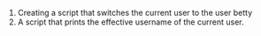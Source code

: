 1. Creating a script that switches the current user to the user betty
2. A script that prints the effective username of the current user.
